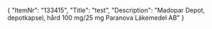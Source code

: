 {
  "ItemNr": "133415",
  "Title": "test",
  "Description": "Madopar Depot, depotkapsel, hård 100 mg/25 mg Paranova Läkemedel AB"
}